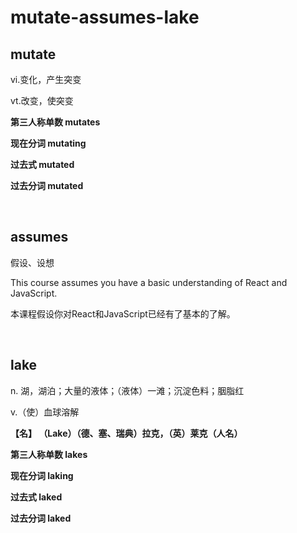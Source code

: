 # mutate-assumes-lake

## mutate

vi.变化，产生突变

vt.改变，使突变

**第三人称单数 mutates**

**现在分词 mutating**

**过去式 mutated**

**过去分词 mutated**

‍

## assumes

假设、设想

This course assumes you have a basic understanding of React and JavaScript. 

本课程假设你对React和JavaScript已经有了基本的了解。

‍

## lake

n. 湖，湖泊；大量的液体；（液体）一滩；沉淀色料；胭脂红

v.（使）血球溶解

**【名】 （Lake）（德、塞、瑞典）拉克，（英）莱克（人名）**  

**第三人称单数 lakes**

**现在分词 laking**

**过去式 laked**

**过去分词 laked**
